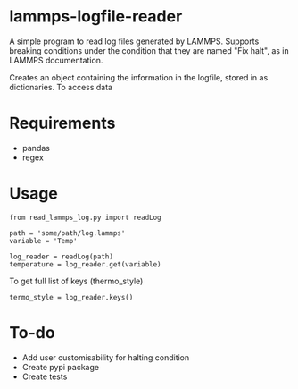 # lammps-logfile-reader
A simple program to read log files generated by LAMMPS. Supports breaking conditions under the condition that they are named "Fix halt", as in LAMMPS documentation.

Creates an object containing the information in the logfile, stored in as dictionaries. To access data 

# Requirements
* pandas
* regex

# Usage
```
from read_lammps_log.py import readLog

path = 'some/path/log.lammps'
variable = 'Temp'

log_reader = readLog(path)
temperature = log_reader.get(variable)
```

To get full list of keys (thermo_style)
```
termo_style = log_reader.keys()
```


# To-do
- Add user customisability for halting condition
- Create pypi package
- Create tests
